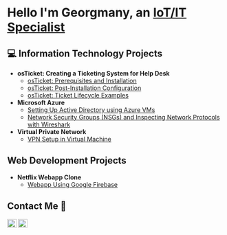 <h1>Hello I'm Georgmany, an <a href="https://www.linkedin.com/in/georgmanyruiz/">IoT/IT Specialist</a></h1>

<h2>💻 Information Technology Projects</h2>

- <b>osTicket: Creating a Ticketing System for Help Desk </b>
  - [osTicket: Prerequisites and Installation](https://github.com/GeorgmanyRuiz/os-ticket-prereqs)
  - [osTicket: Post-Installation Configuration](https://github.com/GeorgmanyRuiz/post-install-config)
  - [osTicket: Ticket Lifecycle Examples](https://github.com/GeorgmanyRuiz/ticket-lifecycle-)
- <b>Microsoft Azure</b>
  - [Setting Up Active Directory using Azure VMs](https://github.com/GeorgmanyRuiz/configure-ad)
  - [Network Security Groups (NSGs) and Inspecting Network Protocols with Wireshark](https://github.com/GeorgmanyRuiz/azure-network-protocols)
- <b>Virtual Private Network</b>
  - [VPN Setup in Virtual Machine ](https://github.com/GeorgmanyRuiz/Setting-up-VPN)

 
<h2> Web Development Projects </h2>

- <b> Netflix Webapp Clone</b>
  - [Webapp Using Google Firebase](https://github.com/GeorgmanyRuiz/netflix-clone)

<h2>Contact Me 📩</h2>

[<img align="left" alt="Georgmany | LinkedIn" width="22px" height="20px" src="https://upload.wikimedia.org/wikipedia/commons/thumb/8/81/LinkedIn_icon.svg/2048px-LinkedIn_icon.svg.png" />][linkedin]
[<img align="left" alt="Georgmany | Gmail" width="22px" height="20px" src="https://upload.wikimedia.org/wikipedia/commons/thumb/7/7e/Gmail_icon_%282020%29.svg/1280px-Gmail_icon_%282020%29.svg.png" />][gmail]

[linkedin]:https://www.linkedin.com/in/georgmanyruiz/
[gmail]:mailto:Georgmanyruiz90@gmail.com
